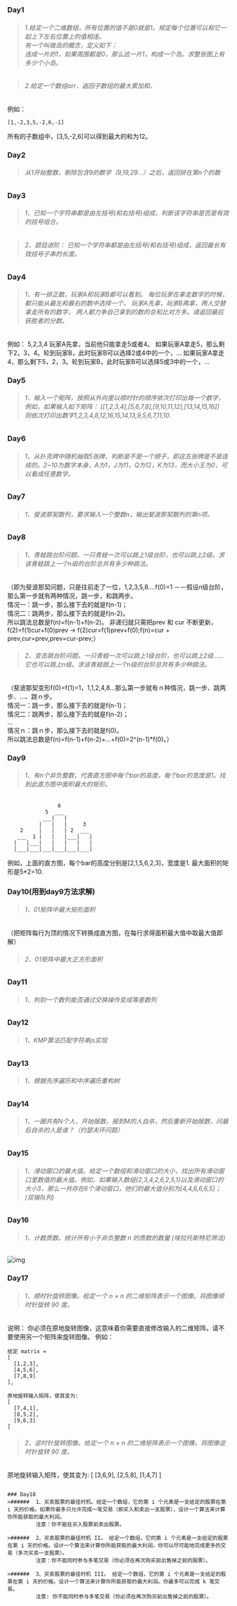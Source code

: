 ### Day1
>###### 1.给定一个二维数组，所有位置的值不是0就是1。规定每个位置可以和它一起上下左右位置上的值相连。<br>有一个叫做岛的概念，定义如下：<br>连成一片的1，如果周围都是0，那么这一片1，构成一个岛。求整张图上有多少个小岛。

>###### 2.给定一个数组arr，返回子数组的最大累加和。
例如：
```
[1,-2,3,5,-2,6,-1]
```
所有的子数组中，[3,5,-2,6]可以得到最大的和为12。

### Day2
>###### 从1开始整数，剔除包含9的数字（9,19,29...）之后，返回排在第n个的数

### Day3
>###### 1、已知一个字符串都是由左括号(和右括号)组成，判断该字符串是否是有效的括号组合。

>###### 2、题目进阶： 已知一个字符串都是由左括号(和右括号)组成，返回最长有效括号子串的长度。

### Day4
>######  1、有一排正数，玩家A和玩家B都可以看到。 每位玩家在拿走数字的时候，都只能从最左和最右的数中选择一个。 玩家A先拿，玩家B再拿，两人交替拿走所有的数字， 两人都力争自己拿到的数的总和比对方多。请返回最后获胜者的分数。
例如： 5,2,3,4 玩家A先拿，当前他只能拿走5或者4。 如果玩家A拿走5，那么剩下2，3，4。轮到玩家B，此时玩家B可以选择2或4中的一个，… 如果玩家A拿走4，那么剩下5，2，3。轮到玩家B，此时玩家B可以选择5或3中的一个，…

### Day5
>######  1、输入一个矩阵，按照从外向里以顺时针的顺序依次打印出每一个数字，<br>例如，如果输入如下矩阵： [[1,2,3,4],[5,6,7,8],[9,10,11,12],[13,14,15,16]]<br>则依次打印出数字1,2,3,4,8,12,16,15,14,13,9,5,6,7,11,10.

### Day6
>######  1、从扑克牌中随机抽取5张牌，判断是不是一个顺子，即这五张牌是不是连续的。2~10为数字本身，A为1，J为11，Q为12，K为13，而大小王为0，可以看成任意数字。

### Day7
>######  1、斐波那契数列，要求输入一个整数n，输出斐波那契数列的第n项。

### Day8
>######  1、青蛙跳台阶问题。一只青蛙一次可以跳上1级台阶，也可以跳上2级。求该青蛙跳上一个n级的台阶总共有多少种跳法。
（即为斐波那契问题，只是往前走了一位，1,2,3,5,8....f(0)=1 －－假设n级台阶，那么第一步就有两种情况，跳一步，和跳两步。<br>情况一：跳一步，那么接下去的就是f(n-1)；<br>情况二：跳两步，那么接下去的就是f(n-2)。<br>所以跳法总数是f(n)=f(n-1)+f(n-2)。
非递归就只需把prev 和 cur 不断更新，f(2)=f(1)cur+f(0)prev -> f(2)cur=f(1)prev+f(0);f(n)=cur + prev,cur=prev,prev=cur-prev;）

>######  2、变态跳台阶问题。一只青蛙一次可以跳上1级台阶，也可以跳上2级……它也可以跳上n级。求该青蛙跳上一个n级的台阶总共有多少种跳法。
（斐波那契变形f(0)=f(1)=1，1,1,2,4,8...那么第一步就有ｎ种情况，跳一步、跳两步、...、跳ｎ步。<br>情况一：跳一步，那么接下去的就是f(n-1)；<br>情况二：跳两步，那么接下去的就是f(n-2)；<br>...<br>情况ｎ：跳ｎ步，那么接下去的就是f(0)。<br>所以跳法总数是f(n)=f(n-1)+f(n-2)+...+f(0)=2^(n-1)*f(0)。）

### Day9
>######  1、有n个非负整数，代表直方图中每个bar的高度，每个bar的宽度是1。找到此直方图中面积最大的矩形。
```
                6
            5  ___
           ___|   |
          |   |   |     3
    2     |   |   | 2  ___
   ___  1 |   |   |___|   |
  |   |___|   |   |   |   |
  |___|___|___|___|___|___|
```
例如，上面的直方图，每个bar的高度分别是[2,1,5,6,2,3]，宽度是1.  最大面积的矩形是5*2=10.

### Day10(用到day9方法求解)
>######  1、01矩阵中最大矩形面积
（把矩阵每行为顶的情况下转换成直方图，在每行求得面积最大值中取最大值即解）

>######  2、01矩阵中最大正方形面积

### Day11
>######  1、判别一个数列能否通过交换操作变成等差数列

### Day12
>######  1、KMP算法匹配字符串js实现

### Day13
>######  1、根据先序遍历和中序遍历重构树

### Day14
>######  1、一圈共有N个人，开始报数，报到M的人自杀，然后重新开始报数，问最后自杀的人是谁？（约瑟夫环问题）

### Day15
>######  1、滑动窗口的最大值。给定一个数组和滑动窗口的大小，找出所有滑动窗口里数值的最大值。例如，如果输入数组{2,3,4,2,6,2,5,1}以及滑动窗口的大小3，那么一共存在6个滑动窗口，他们的最大值分别为[4,4,6,6,6,5]； (双端队列)

### Day16
>######  1、计数质数。统计所有小于非负整数 n 的质数的数量 (埃拉托斯特尼筛法)
![img](https://img-blog.csdn.net/20150604215737644?watermark/2/text/aHR0cDovL2Jsb2cuY3Nkbi5uZXQveF9pX3lfdV9l/font/5a6L5L2T/fontsize/400/fill/I0JBQkFCMA==/dissolve/70/gravity/Center)

### Day17
>######  1、顺时针旋转图像。给定一个 n × n 的二维矩阵表示一个图像。将图像顺时针旋转 90 度。
说明：
你必须在原地旋转图像，这意味着你需要直接修改输入的二维矩阵。请不要使用另一个矩阵来旋转图像。
例如：
```
给定 matrix =
[
  [1,2,3],
  [4,5,6],
  [7,8,9]
],
```
```
原地旋转输入矩阵，使其变为:
[
  [7,4,1],
  [8,5,2],
  [9,6,3]
]
```

>######  2、逆时针旋转图像。给定一个 n × n 的二维矩阵表示一个图像。将图像逆时针旋转 90 度。

原地旋转输入矩阵，使其变为:
[
  [3,6,9],
  [2,5,8],
  [1,4,7]
]
```

### Day18
>######  1、买卖股票的最佳时机。给定一个数组，它的第 i 个元素是一支给定的股票在第 i 天的价格。如果你最多只允许完成一笔交易（即买入和卖出一支股票），设计一个算法来计算你所能获取的最大利润。
         注意：你不能在买入股票前卖出股票。

>######  2、买卖股票的最佳时机 II。 给定一个数组，它的第 i 个元素是一支给定的股票在第 i 天的价格。设计一个算法来计算你所能获取的最大利润。你可以尽可能地完成更多的交易（多次买卖一支股票）。
         注意：你不能同时参与多笔交易（你必须在再次购买前出售掉之前的股票）。

>######  3、买卖股票的最佳时机 III。 给定一个数组，它的第 i 个元素是一支给定的股票在第 i 天的价格。设计一个算法来计算你所能获取的最大利润。你最多可以完成 k 笔交易。
         注意: 你不能同时参与多笔交易（你必须在再次购买前出售掉之前的股票）。
